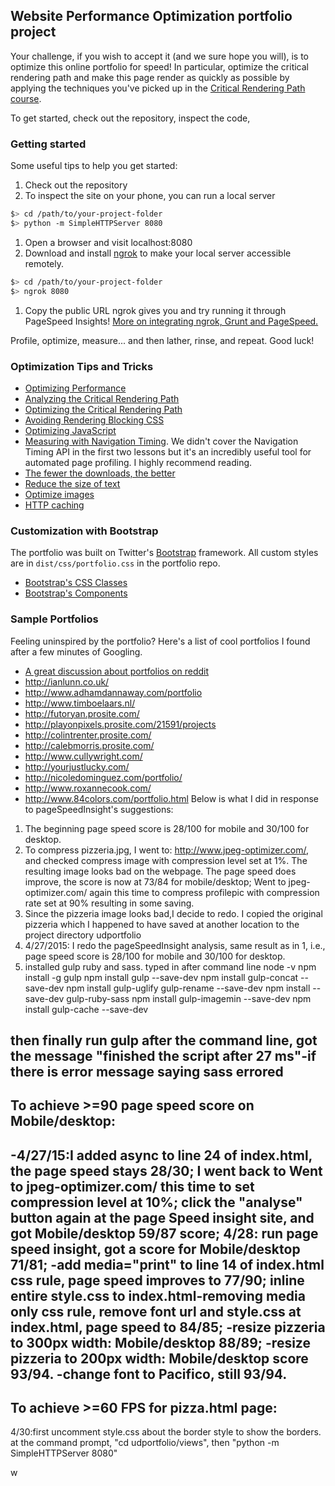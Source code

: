 ## Website Performance Optimization portfolio project

Your challenge, if you wish to accept it (and we sure hope you will), is to optimize this online portfolio for speed! In particular, optimize the critical rendering path and make this page render as quickly as possible by applying the techniques you've picked up in the [Critical Rendering Path course](https://www.udacity.com/course/ud884).

To get started, check out the repository, inspect the code,

### Getting started

Some useful tips to help you get started:

1. Check out the repository
1. To inspect the site on your phone, you can run a local server

  ```bash
  $> cd /path/to/your-project-folder
  $> python -m SimpleHTTPServer 8080
  ```

1. Open a browser and visit localhost:8080
1. Download and install [ngrok](https://ngrok.com/) to make your local server accessible remotely.

  ``` bash
  $> cd /path/to/your-project-folder
  $> ngrok 8080
  ```

1. Copy the public URL ngrok gives you and try running it through PageSpeed Insights! [More on integrating ngrok, Grunt and PageSpeed.](http://www.jamescryer.com/2014/06/12/grunt-pagespeed-and-ngrok-locally-testing/)

Profile, optimize, measure... and then lather, rinse, and repeat. Good luck!

### Optimization Tips and Tricks
* [Optimizing Performance](https://developers.google.com/web/fundamentals/performance/ "web performance")
* [Analyzing the Critical Rendering Path](https://developers.google.com/web/fundamentals/performance/critical-rendering-path/analyzing-crp.html "analyzing crp")
* [Optimizing the Critical Rendering Path](https://developers.google.com/web/fundamentals/performance/critical-rendering-path/optimizing-critical-rendering-path.html "optimize the crp!")
* [Avoiding Rendering Blocking CSS](https://developers.google.com/web/fundamentals/performance/critical-rendering-path/render-blocking-css.html "render blocking css")
* [Optimizing JavaScript](https://developers.google.com/web/fundamentals/performance/critical-rendering-path/adding-interactivity-with-javascript.html "javascript")
* [Measuring with Navigation Timing](https://developers.google.com/web/fundamentals/performance/critical-rendering-path/measure-crp.html "nav timing api"). We didn't cover the Navigation Timing API in the first two lessons but it's an incredibly useful tool for automated page profiling. I highly recommend reading.
* <a href="https://developers.google.com/web/fundamentals/performance/optimizing-content-efficiency/eliminate-downloads.html">The fewer the downloads, the better</a>
* <a href="https://developers.google.com/web/fundamentals/performance/optimizing-content-efficiency/optimize-encoding-and-transfer.html">Reduce the size of text</a>
* <a href="https://developers.google.com/web/fundamentals/performance/optimizing-content-efficiency/image-optimization.html">Optimize images</a>
* <a href="https://developers.google.com/web/fundamentals/performance/optimizing-content-efficiency/http-caching.html">HTTP caching</a>

### Customization with Bootstrap
The portfolio was built on Twitter's <a href="http://getbootstrap.com/">Bootstrap</a> framework. All custom styles are in `dist/css/portfolio.css` in the portfolio repo.

* <a href="http://getbootstrap.com/css/">Bootstrap's CSS Classes</a>
* <a href="http://getbootstrap.com/components/">Bootstrap's Components</a>

### Sample Portfolios

Feeling uninspired by the portfolio? Here's a list of cool portfolios I found after a few minutes of Googling.

* <a href="http://www.reddit.com/r/webdev/comments/280qkr/would_anybody_like_to_post_their_portfolio_site/">A great discussion about portfolios on reddit</a>
* <a href="http://ianlunn.co.uk/">http://ianlunn.co.uk/</a>
* <a href="http://www.adhamdannaway.com/portfolio">http://www.adhamdannaway.com/portfolio</a>
* <a href="http://www.timboelaars.nl/">http://www.timboelaars.nl/</a>
* <a href="http://futoryan.prosite.com/">http://futoryan.prosite.com/</a>
* <a href="http://playonpixels.prosite.com/21591/projects">http://playonpixels.prosite.com/21591/projects</a>
* <a href="http://colintrenter.prosite.com/">http://colintrenter.prosite.com/</a>
* <a href="http://calebmorris.prosite.com/">http://calebmorris.prosite.com/</a>
* <a href="http://www.cullywright.com/">http://www.cullywright.com/</a>
* <a href="http://yourjustlucky.com/">http://yourjustlucky.com/</a>
* <a href="http://nicoledominguez.com/portfolio/">http://nicoledominguez.com/portfolio/</a>
* <a href="http://www.roxannecook.com/">http://www.roxannecook.com/</a>
* <a href="http://www.84colors.com/portfolio.html">http://www.84colors.com/portfolio.html</a>
Below is what I did in response to pageSpeedInsight's suggestions:
1. The beginning page speed score is 28/100 for mobile and 30/100 for desktop.
2. To compress pizzeria.jpg, I went to: http://www.jpeg-optimizer.com/, and checked compress image with compression level set at 1%. The resulting image looks bad on the webpage. The page speed does improve, the score is now at 73/84 for mobile/desktop;
Went to jpeg-optimizer.com/ again this time to compress profilepic with compression rate set at 90% resulting in some saving.
3. Since the pizzeria image looks bad,I decide to redo. I copied the original pizzeria which I happened to have saved at another location to the project directory udportfolio
4. 4/27/2015: I redo the pageSpeedInsight analysis, same result as in 1, i.e., page speed score is 28/100 for mobile and 30/100 for desktop.
5. installed gulp ruby and sass. typed in after command line
node -v
npm install -g gulp
npm install gulp --save-dev
npm install gulp-concat --save-dev
npm install gulp-uglify gulp-rename --save-dev
npm install --save-dev gulp-ruby-sass
npm install gulp-imagemin --save-dev
npm install gulp-cache --save-dev


then finally run
gulp after the command line, got the message "finished the script after 27 ms"-if there is error message saying sass errored
--------------------------------------------------
To achieve >=90 page speed score on Mobile/desktop:
--------------------------------------------------
-4/27/15:I added async to line 24 of index.html, the page speed stays 28/30;
I went back to Went to jpeg-optimizer.com/  this time to set compression level at 10%; click the "analyse" button again at the page Speed insight site, and got Mobile/desktop 59/87 score;
4/28: run page speed insight, got a score for Mobile/desktop 71/81;
-add media="print" to line 14 of index.html css rule, page speed improves to 77/90;
inline entire style.css to index.html-removing media only css rule, remove font url and style.css at index.html, page speed to 84/85;
-resize pizzeria to 300px width: Mobile/desktop 88/89;
-resize pizzeria to 200px width: Mobile/desktop score 93/94.
-change font to Pacifico, still 93/94.
--------------------------------------------
To achieve >=60 FPS for pizza.html page:
--------------------------------------------
4/30:first uncomment style.css about the border style to show the borders.
at the command prompt, "cd udportfolio/views", then "python -m SimpleHTTPServer 8080"












w